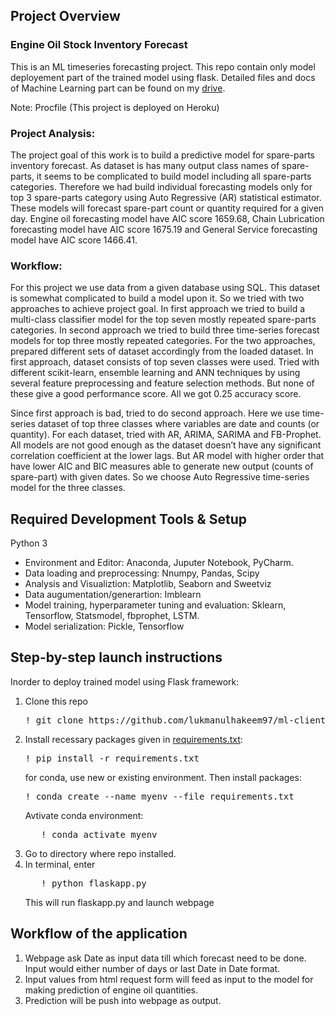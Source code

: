 ## Project Overview
### Engine Oil Stock Inventory Forecast
This is an ML timeseries forecasting project. This repo contain only model deployement part of the trained model using flask. Detailed files and docs of Machine Learning part can be found on my [drive](https://drive.google.com/drive/folders/1Th8lBTQDZkOp5kBOW-t5eRuaQXHbwAcu?usp=share_link).

Note: Procfile (This project is deployed on Heroku)

### Project Analysis:
The project goal of this work is to build a predictive model for spare-parts inventory forecast. As dataset is has many output class names of spare-parts, it seems to be complicated to build model including all spare-parts categories. Therefore we had build individual forecasting models only for top 3 spare-parts category using Auto Regressive (AR) statistical estimator. These models will forecast spare-part count or quantity required for a given day. Engine oil forecasting model have AIC score 1659.68, Chain Lubrication forecasting model have AIC score 1675.19 and General Service forecasting model have AIC score 1466.41.

### Workflow:
For this project we use data from a given database using SQL. This dataset is somewhat complicated to build a model upon it. So we tried with two approaches to achieve project goal. In first approach we tried to build a multi-class classifier model for the top seven mostly repeated spare-parts categories. In second approach we tried to build three time-series forecast models for top three mostly repeated categories. For the two approaches, prepared different sets of dataset accordingly from the loaded dataset.
In first approach, dataset consists of top seven classes were used. Tried with different scikit-learn, ensemble learning and ANN techniques by using several feature preprocessing and feature selection methods. But none of these give a good performance score. All we got 0.25 accuracy score.

Since first approach is bad, tried to do second approach. Here we use time-series dataset of top three classes where variables are date and counts (or quantity). For each dataset, tried with AR, ARIMA, SARIMA and FB-Prophet. All models are not good enough as the dataset doesn’t have any significant correlation coefficient at the lower lags. But AR model with higher order that have lower AIC and BIC measures able to generate new output (counts of spare-part) with given dates. So we choose Auto Regressive time-series model for the three classes. 

## Required Development Tools & Setup
Python 3
- Environment and Editor: Anaconda, Juputer Notebook, PyCharm.
- Data loading and preprocessing: Nnumpy, Pandas, Scipy 
- Analysis and Visualiztion: Matplotlib, Seaborn and Sweetviz
- Data augumentation/generartion: Imblearn
- Model training, hyperparameter tuning and evaluation: Sklearn, Tensorflow, Statsmodel, fbprophet, LSTM.
- Model serialization: Pickle, Tensorflow

## Step-by-step launch instructions
Inorder to deploy trained model using Flask framework:
1. Clone this repo
   <pre>
   ! git clone https://github.com/lukmanulhakeem97/ml-client-project.git
   </pre>
2. Install recessary packages given in [requirements.txt](requirements.txt):
   <pre>
   ! pip install -r requirements.txt
   </pre>
   for conda, use new or existing environment. Then install packages:
   <pre>
   ! conda create --name myenv --file requirements.txt
   </pre>
   Avtivate conda environment:
   <pre>
      ! conda activate myenv
   </pre>
4. Go to directory where repo installed.
5. In terminal, enter
   <pre>
      ! python flaskapp.py
   </pre>
   This will run flaskapp.py and launch webpage 
   



## Workflow of the application
1. Webpage ask Date as input data till which forecast need to be done. Input would either number of days or last Date in Date format.
2. Input values from html request form will feed as input to the model for making prediction of engine oil quantities.
3. Prediction will be push into webpage as output.
